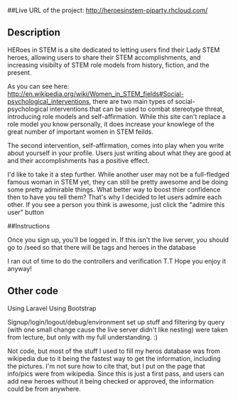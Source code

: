 ##Live URL of the project:
http://heroesinstem-pjparty.rhcloud.com/

## Description 

 HERoes in STEM is a site dedicated to letting users find their Lady STEM heroes, allowing users to share their STEM accomplishments, and increasing visibilty of STEM role models from history, fiction, and the present.

 As you can see here: http://en.wikipedia.org/wiki/Women_in_STEM_fields#Social-psychological_interventions, there are two main types of social-psychological interventions that can be used to combat stereotype threat, introducing role models and self-affirmation. While this site can't replace a role model you know personally, it does increase your knowlege of the great number of important women in STEM feilds. 

The second intervention, self-affirmation, comes into play when you write about yourself in your profile. Users just writing about what they are good at and their accomplishments has a positive effect. 

I'd like to take it a step further. While another user may not be a full-fledged famous woman in STEM yet, they can still be pretty awesome and be doing some pretty admirable things. What better way to boost thier confidence then to have you tell them? That's why I decided to let users admire each other. If you see a person you think is awesome, just click the "admire this user" button

##Instructions

Once you sign up, you'll be logged in. If this isn't the live server, you should go to /seed so that there will be tags and heroes in the database

I ran out of time to do the controllers and verification T.T
Hope you enjoy it anyway!

## Other code

Using Laravel
Using Bootstrap

Signup/login/logout/debug/environment set up stuff and filtering by query (with one small change cause the live server didn't like nesting) were taken from lecture, but only with my full understanding. :)

Not code, but most of the stuff I used to fill my heros database was from wikipedia due to it being the fastest way to get the information, including the pictures. I'm not sure how to cite that, but I put on the page that info/pics were from wikipedia. Since this is just a first pass, and users can add new heroes without it being checked or approved, the information could be from anywhere. 


